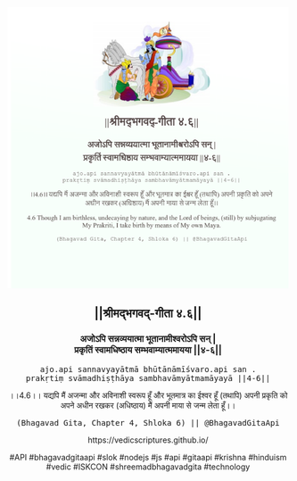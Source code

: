 <img src="../../asset/BG_4_6.png"/>
<center><h2>||श्रीमद्‍भगवद्‍-गीता ४.६||</h2>
<h3>अजोऽपि सन्नव्ययात्मा भूतानामीश्वरोऽपि सन् |<br/>प्रकृतिं स्वामधिष्ठाय सम्भवाम्यात्ममायया ||४-६||</h3>
<pre>ajo.api sannavyayātmā bhūtānāmīśvaro.api san .<br/>prakṛtiṃ svāmadhiṣṭhāya sambhavāmyātmamāyayā ||4-6||</pre>
<p>।।4.6।। यद्यपि मैं अजन्मा और अविनाशी स्वरूप हूँ और भूतमात्र का ईश्वर हूँ (तथापि) अपनी प्रकृति को अपने अधीन रखकर (अधिष्ठाय) मैं अपनी माया से जन्म लेता हूँ।।</p>
<pre>(Bhagavad Gita, Chapter 4, Shloka 6) || @BhagavadGitaApi</pre><p>https://vedicscriptures.github.io/</p><p>#API #bhagavadgitaapi #slok #nodejs #js #api #gitaapi #krishna #hinduism #vedic #ISKCON #shreemadbhagavadgita #technology</p></center>